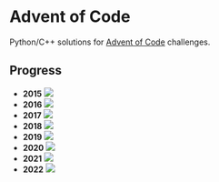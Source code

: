 # Advent of Code
Python/C++ solutions for [Advent of Code](https://adventofcode.com/) challenges.

## Progress
- **2015** ![](https://progress-bar.dev/11/?scale=25&width=300&suffix=/25)
- **2016** ![](https://progress-bar.dev/8/?scale=25&width=300&suffix=/25)
- **2017** ![](https://progress-bar.dev/7/?scale=25&width=300&suffix=/25)
- **2018** ![](https://progress-bar.dev/6/?scale=25&width=300&suffix=/25)
- **2019** ![](https://progress-bar.dev/6/?scale=25&width=300&suffix=/25)
- **2020** ![](https://progress-bar.dev/7/?scale=25&width=300&suffix=/25)
- **2021** ![](https://progress-bar.dev/6/?scale=25&width=300&suffix=/25)
- **2022** ![](https://progress-bar.dev/20/?scale=25&width=300&suffix=/25)

